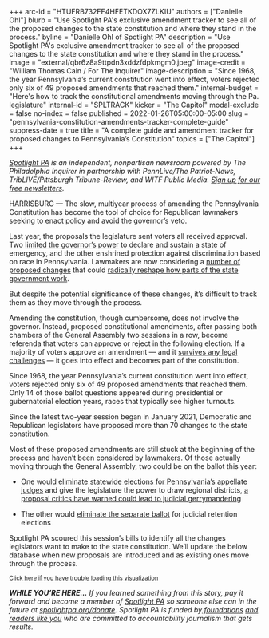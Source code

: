 +++
arc-id = "HTUFRB732FF4HFETKDOX7ZLKIU"
authors = ["Danielle Ohl"]
blurb = "Use Spotlight PA's exclusive amendment tracker to see all of the proposed changes to the state constitution and where they stand in the process."
byline = "Danielle Ohl of Spotlight PA"
description = "Use Spotlight PA's exclusive amendment tracker to see all of the proposed changes to the state constitution and where they stand in the process."
image = "external/qbr6z8a9ttpdn3xddzfdpkmgm0.jpeg"
image-credit = "William Thomas Cain / For The Inquirer"
image-description = "Since 1968, the year Pennsylvania’s current constitution went into effect, voters rejected only six of 49 proposed amendments that reached them."
internal-budget = "Here's how to track the constitutional amendments moving through the Pa. legislature"
internal-id = "SPLTRACK"
kicker = "The Capitol"
modal-exclude = false
no-index = false
published = 2022-01-26T05:00:00-05:00
slug = "pennsylvania-constitution-amendments-tracker-complete-guide"
suppress-date = true
title = "A complete guide and amendment tracker for proposed changes to Pennsylvania’s Constitution"
topics = ["The Capitol"]
+++

<a href="https://www.spotlightpa.org/"><i>Spotlight PA</i></a><i> is an independent, nonpartisan newsroom powered by The Philadelphia Inquirer in partnership with PennLive/The Patriot-News, TribLIVE/Pittsburgh Tribune-Review, and WITF Public Media. </i><a href="https://www.spotlightpa.org/newsletters"><i>Sign up for our free newsletters</i></a><i>.</i>

HARRISBURG — The slow, multiyear process of amending the Pennsylvania Constitution has become the tool of choice for Republican lawmakers seeking to enact policy and avoid the governor’s veto.

Last year, the proposals the legislature sent voters all received approval. Two <a href="https://www.spotlightpa.org/news/2021/05/pa-primary-2021-ballot-question-disaster-declaration-results/" target="_blank">limited the governor’s power</a> to declare and sustain a state of emergency, and the other enshrined protection against discrimination based on race in Pennsylvania. Lawmakers are now considering a <a href="https://www.spotlightpa.org/news/2022/01/pennsylvania-tom-wolf-vetoes-republican-legislature/">number of proposed changes</a> that could <a href="https://www.spotlightpa.org/news/2022/01/pennsylvania-constitutional-amendments-voters-id-regulations/">radically reshape how parts of the state government work</a>.

But despite the potential significance of these changes, it’s difficult to track them as they move through the process.

<script src="https://www.spotlightpa.org/embed.js" async></script><div data-spl-embed-version="1" data-spl-src="https://www.spotlightpa.org/embeds/newsletter/"></div>

Amending the constitution, though cumbersome, does not involve the governor. Instead, proposed constitutional amendments, after passing both chambers of the General Assembly two sessions in a row, become referenda that voters can approve or reject in the following election. If a majority of voters approve an amendment — and it <a href="https://www.jurist.org/news/2021/12/pennsylvania-supreme-court-strikes-down-victims-rights-constitutional-amendment/#:~:text=The%20Pennsylvania%20Supreme%20Court%20on,I%20of%20the%20Pennsylvania%20Constitution.&text=Marsy's%20Law%20would%20have%20provided%2015%20new%20constitutional%20rights%20for%20crime%20victims.">survives any legal challenges</a> — it goes into effect and becomes part of the constitution.

Since 1968, the year Pennsylvania’s current constitution went into effect, voters rejected only six of 49 proposed amendments that reached them. Only 14 of those ballot questions appeared during presidential or gubernatorial election years, races that typically see higher turnouts.

Since the latest two-year session began in January 2021, Democratic and Republican legislators have proposed more than 70 changes to the state constitution.

Most of these proposed amendments are still stuck at the beginning of the process and haven’t been considered by lawmakers. Of those actually moving through the General Assembly, two could be on the ballot this year:

- One would <a href="https://www.legis.state.pa.us/cfdocs/billinfo/billinfo.cfm?syear=2021&sind=0&body=H&type=B&bn=0038" target="_blank">eliminate statewide elections for Pennsylvania’s appellate judges</a> and give the legislature the power to draw regional districts, <a href="https://www.spotlightpa.org/news/2021/01/pennsylvania-supreme-court-gerrymandering-judicial-districts/" target="_blank">a proposal critics have warned could lead to judicial gerrymandering</a>

- The other would <a href="https://www.legis.state.pa.us/cfdocs/billinfo/BillInfo.cfm?syear=2021&sind=0&body=S&type=B&bn=551" target="_blank">eliminate the separate ballot</a> for judicial retention elections

Spotlight PA scoured this session’s bills to identify all the changes legislators want to make to the state constitution. We’ll update the below database when new proposals are introduced and as existing ones move through the process.

<script src="https://viz-amendment-tracker.data.spotlightpa.org/embed.js" defer></script><div data-spl-interactive="viz-amendment-tracker"></div><small><a href="https://viz-amendment-tracker.data.spotlightpa.org">Click here if you have trouble loading this visualization</a></small>

<i><b>WHILE YOU’RE HERE...</b></i><i> If you learned something from this story, pay it forward and become a member of </i><a href="https://www.spotlightpa.org/"><i>Spotlight PA</i></a><i> so someone else can in the future at </i><a href="http://spotlightpa.org/donate"><i>spotlightpa.org/donate</i></a><i>. Spotlight PA is funded by</i><a href="https://www.spotlightpa.org/support"><i> foundations</i></a><i> </i><a href="https://www.spotlightpa.org/support"><i>and readers like you</i></a><i> who are committed to accountability journalism that gets results.</i>
